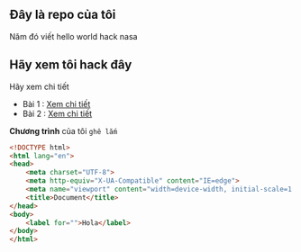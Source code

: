 ## Đây là repo của tôi
Năm đó viết hello world hack nasa
## Hãy xem tôi hack đây
Hãy xem chi tiết
- Bài 1 : [Xem chi tiết](./day_01/)
- Bài 2 : [Xem chi tiết](./day_02/)

**Chương trình** của tôi `ghê lắm`
``` html
<!DOCTYPE html>
<html lang="en">
<head>
    <meta charset="UTF-8">
    <meta http-equiv="X-UA-Compatible" content="IE=edge">
    <meta name="viewport" content="width=device-width, initial-scale=1.0">
    <title>Document</title>
</head>
<body>
    <label for="">Hola</label>
</body>
</html>